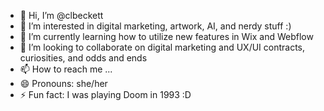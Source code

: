 - 👋 Hi, I’m @clbeckett
- 👀 I’m interested in digital marketing, artwork, AI, and nerdy stuff :)
- 🌱 I’m currently learning how to utilize new features in Wix and Webflow
- 💞️ I’m looking to collaborate on digital marketing and UX/UI contracts, curiosities, and odds and ends
- 📫 How to reach me ... 
- 😄 Pronouns: she/her
- ⚡ Fun fact: I was playing Doom in 1993 :D

<!---
clbeckett/clbeckett is a ✨ special ✨ repository because its `README.md` (this file) appears on your GitHub profile.
You can click the Preview link to take a look at your changes.
--->
